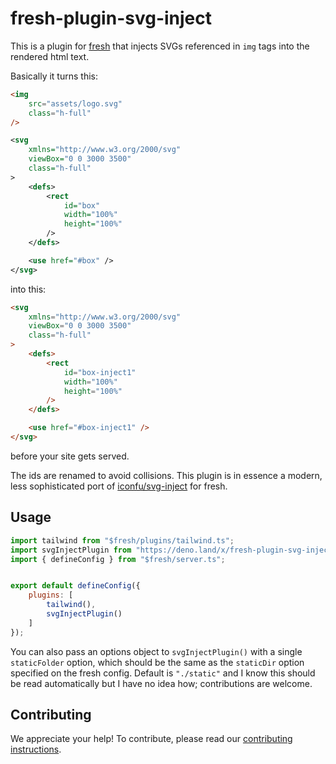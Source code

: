 # fresh-plugin-svg-inject

This is a plugin for [fresh](https://github.com/denoland/fresh) that injects SVGs referenced in `img` tags into the rendered html text.

Basically it turns this:

```html
<img
	src="assets/logo.svg"
	class="h-full"
/>
```

```svg
<svg
	xmlns="http://www.w3.org/2000/svg"
	viewBox="0 0 3000 3500"
	class="h-full"
>
	<defs>
		<rect
			id="box"
			width="100%"
			height="100%"
		/>
	</defs>

	<use href="#box" />
</svg>
```

into this:

```html
<svg
	xmlns="http://www.w3.org/2000/svg"
	viewBox="0 0 3000 3500"
	class="h-full"
>
	<defs>
		<rect
			id="box-inject1"
			width="100%"
			height="100%"
		/>
	</defs>

	<use href="#box-inject1" />
</svg>
```

before your site gets served.

The ids are renamed to avoid collisions. This plugin is in essence a modern, less sophisticated port of [iconfu/svg-inject](https://github.com/iconfu/svg-inject) for fresh.

## Usage

```js
import tailwind from "$fresh/plugins/tailwind.ts";
import svgInjectPlugin from "https://deno.land/x/fresh-plugin-svg-inject/main.js";
import { defineConfig } from "$fresh/server.ts";


export default defineConfig({
	plugins: [
		tailwind(),
		svgInjectPlugin()
	]
});
```

You can also pass an options object to `svgInjectPlugin()` with a single `staticFolder` option, which should be the same as the `staticDir` option specified on the fresh config. Default is `"./static"` and I know this should be read automatically but I have no idea how; contributions are welcome.

## Contributing

We appreciate your help! To contribute, please read our [contributing instructions](./contributing.md).
